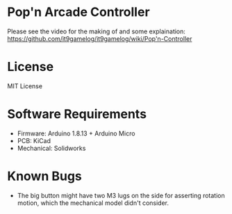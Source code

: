 # Pop'n Arcade Controller

Please see the video for the making of and some explaination:
https://github.com/it9gamelog/it9gamelog/wiki/Pop'n-Controller

# License

MIT License

# Software Requirements

* Firmware: Arduino 1.8.13 + Arduino Micro
* PCB: KiCad
* Mechanical: Solidworks

# Known Bugs

* The big button might have two M3 lugs on the side for asserting rotation motion, which the mechanical model didn't consider.
